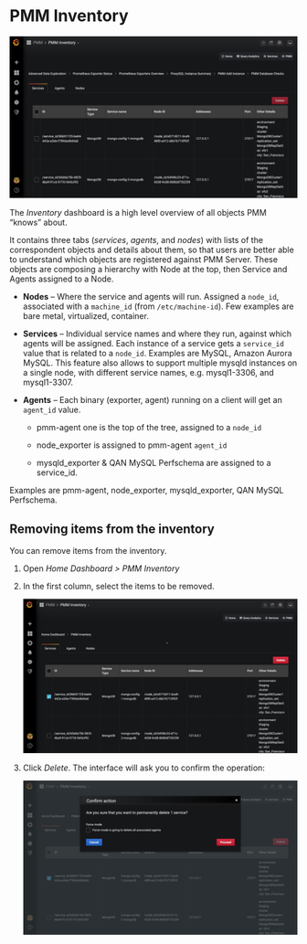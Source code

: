 # PMM Inventory

![image](../../_images/PMM_Inventory.jpg)

The *Inventory* dashboard is a high level overview of all objects PMM “knows” about.

It contains three tabs (*services*, *agents*, and *nodes*) with lists of the correspondent objects and details about them, so that users are better able to understand which objects are registered against PMM Server. These objects are composing a hierarchy with Node at the top, then Service and Agents assigned to a Node.

* **Nodes** – Where the service and agents will run. Assigned a `node_id`, associated with a `machine_id` (from `/etc/machine-id`). Few examples are bare metal, virtualized, container.

* **Services** – Individual service names and where they run, against which agents will be assigned. Each instance of a service gets a `service_id` value that is related to a `node_id`. Examples are MySQL, Amazon Aurora MySQL. This feature also allows to support multiple mysqld instances on a single node, with different service names, e.g. mysql1-3306, and mysql1-3307.

* **Agents** – Each binary (exporter, agent) running on a client will get an `agent_id` value.

    * pmm-agent one is the top of the tree, assigned to a `node_id`

    * node_exporter is assigned to pmm-agent `agent_id`

    * mysqld_exporter & QAN MySQL Perfschema are assigned to a service_id.

Examples are pmm-agent, node_exporter, mysqld_exporter, QAN MySQL Perfschema.

## Removing items from the inventory

You can remove items from the inventory.

1. Open *Home Dashboard > PMM Inventory*

2. In the first column, select the items to be removed.

    ![image](../../_images/PMM_Inventory_Item_Selection.jpg)

3. Click *Delete*. The interface will ask you to confirm the operation:

    ![image](../../_images/PMM_Inventory_Item_Delete.jpg)
